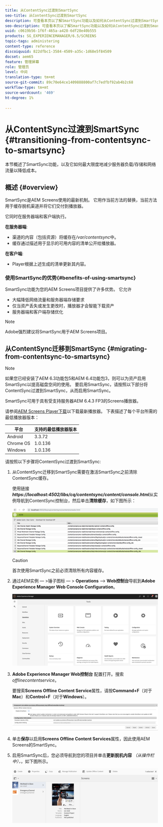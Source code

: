 ```yaml
---
title: 从ContentSync过渡到SmartSync
seo-title: 从ContentSync过渡到SmartSync
description: 可查看本页以了解SmartSync功能以及如何从ContentSync过渡到SmartSync。
seo-description: 可查看本页以了解SmartSync功能以及如何从ContentSync过渡到SmartSync。
uuid: c0619b56-1f6f-465a-a428-6df28e40b555
products: SG_EXPERIENCEMANAGER/6.5/SCREENS
topic-tags: administering
content-type: reference
discoiquuid: 822dfbc1-3584-4509-a35c-1d68e5f84509
docset: aem65
feature: 管理屏幕
role: 管理员
level: 中间
translation-type: tm+mt
source-git-commit: 89c70e64ce1409888800af7c7edfbf92ab4b2c68
workflow-type: tm+mt
source-wordcount: '469'
ht-degree: 1%

---
```



# 从ContentSync过渡到SmartSync {#transitioning-from-contentsync-to-smartsync}

本节概述了SmartSync功能，以及它如何最大限度地减少服务器负载/存储和网络流量以降低成本。

## 概述 {#overview}

SmartSync是AEM Screens使用的最新机制。 它用作当前方法的替换，当前方法用于缓存脱机渠道并将它们交付到播放器。

它同时在服务器端和客户端执行。

**在服务器端**:

* 渠道的内容（包括资源）将缓存在&#x200B;*/var/contentsync*&#x200B;中。
* 缓存通过描述用于显示的可用内容的清单公开给播放器。

**在客户端**:

* Player根据上述生成的清单更新其内容。

### 使用SmartSync的优势{#benefits-of-using-smartsync}

SmartSync功能为您的AEM Screens项目提供了许多优势。 它允许

* 大幅降低网络流量和服务器端存储要求
* 仅当资产丢失或发生更改时，播放器才会智能下载资产
* 服务器端和客户端存储优化

>[!NOTE]
>
>Adobe强烈建议将SmartSync用于AEM Screens项目。

## 从ContentSync迁移到SmartSync {#migrating-from-contentsync-to-smartsync}

>[!NOTE]
>
>如果您已经安装了AEM 6.3功能包5和AEM 6.4功能包3，则可以为资产启用SmartSync以提高磁盘空间的使用。 要启用SmartSync，请按照以下部分将ContentSync过渡到SmartSync，从而启用SmartSync。
>
>SmartSync可用于具有受支持服务器AEM 6.4.3 FP3的Screens播放器。
>
>请参阅[AEM Screens Player下载](https://download.macromedia.com/screens/)以下载最新播放器。 下表描述了每个平台所需的最低播放器版本：

| **平台** | **支持的最低播放器版本** |
|---|---|
| Android | 3.3.72 |
| Chrome OS | 1.0.136 |
| Windows | 1.0.136 |

请按照以下步骤将ContentSync过渡到SmartSync:

1. 从ContentSync迁移到SmartSync需要在激活SmartSync之前清除ContentSync缓存。

   使用链接&#x200B;***https://localhost:4502/libs/cq/contentsync/content/console.html***&#x200B;从实例导航到ContentSync控制台，然后单击&#x200B;**清除缓存**，如下图所示：

   ![clear_contensync_cache](assets/clear_contesync_cache.png)

   >[!CAUTION]
   >
   >首次使用SmartSync之前必须清除所有内容缓存。

1. 通过AEM实例 — >锤子图标 — > **Operations** —> **Web控制台**&#x200B;导航到&#x200B;**Adobe Experience Manager Web Console Configuration**。

   ![screen_shot_2019-02-11at15339pm](assets/screen_shot_2019-02-11at15339pm.png)

1. **Adobe Experience Manager Web控制台** 配置打开。搜索&#x200B;*offlinecontentservice*。

   要搜索&#x200B;**Screens Offline Content Service**&#x200B;属性，请按&#x200B;**Command+F**（对于&#x200B;**Mac**）和&#x200B;**Control+F**（对于&#x200B;**Windows**）。

   ![screen_shot_2019-02-19at22643pm](assets/screen_shot_2019-02-19at22643pm.png)

1. 单击&#x200B;**保存**&#x200B;以启用&#x200B;**Screens Offline Content Services**&#x200B;属性，因此使用AEM Screens的SmartSync。
1. 启用SmartSync后，您必须导航到您的项目并单击&#x200B;**更新脱机内容** *（从操作栏中），*，如下图所示。

   ![screen_shot_2019-02-25at102605am](assets/screen_shot_2019-02-25at102605am.png)